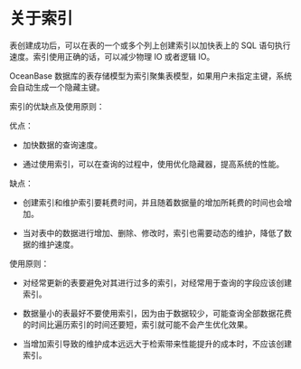 # 关于索引

表创建成功后，可以在表的一个或多个列上创建索引以加快表上的 SQL 语句执行速度。索引使用正确的话，可以减少物理 IO 或者逻辑 IO。

OceanBase 数据库的表存储模型为索引聚集表模型，如果用户未指定主键，系统会自动生成一个隐藏主键。

索引的优缺点及使用原则：

优点：

* 加快数据的查询速度。

* 通过使用索引，可以在查询的过程中，使用优化隐藏器，提高系统的性能。

缺点：

* 创建索引和维护索引要耗费时间，并且随着数据量的增加所耗费的时间也会增加。

<!-- -->

* 当对表中的数据进行增加、删除、修改时，索引也需要动态的维护，降低了数据的维护速度。

使用原则：

* 对经常更新的表要避免对其进行过多的索引，对经常用于查询的字段应该创建索引。

* 数据量小的表最好不要使用索引，因为由于数据较少，可能查询全部数据花费的时间比遍历索引的时间还要短，索引就可能不会产生优化效果。

* 当增加索引导致的维护成本远远大于检索带来性能提升的成本时，不应该创建索引。

